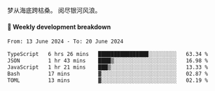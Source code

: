 梦从海底跨枯桑。
阅尽银河风浪。


#### 📝 Weekly development breakdown

<!--START_SECTION:waka-->

```txt
From: 13 June 2024 - To: 20 June 2024

TypeScript   6 hrs 26 mins   ████████████████░░░░░░░░░   63.34 %
JSON         1 hr 43 mins    ████▒░░░░░░░░░░░░░░░░░░░░   16.98 %
JavaScript   1 hr 21 mins    ███▒░░░░░░░░░░░░░░░░░░░░░   13.33 %
Bash         17 mins         ▓░░░░░░░░░░░░░░░░░░░░░░░░   02.87 %
TOML         13 mins         ▓░░░░░░░░░░░░░░░░░░░░░░░░   02.19 %
```

<!--END_SECTION:waka-->




